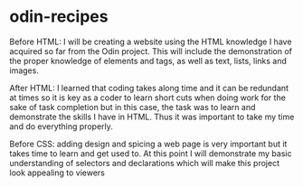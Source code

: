 # odin-recipes
Before HTML: I will be creating a website using the HTML knowledge I have acquired so far from the Odin project. This will include the demonstration of the proper knowledge of elements and tags, as well as text, lists, links and images. 
<p>
After HTML: I learned that coding takes along time and it can be redundant at times so it is key as a coder to learn short cuts when doing work for the sake of task completion but in this case, the task was to learn and demonstrate the skills I have in HTML. Thus it was important to take my time and do everything properly. 
</p>
Before CSS: adding design and spicing a web page is very important but it takes time to learn and get used to. At this point I will demonstrate my basic understanding of selectors and declarations which will make this project look appealing to viewers 